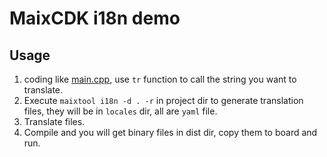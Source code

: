 MaixCDK i18n demo
=====

## Usage

1. coding like [main.cpp](./main/src/main.cpp), use `tr` function to call the string you want to translate.
2. Execute `maixtool i18n -d . -r` in project dir to generate translation files, they will be in `locales` dir, all are `yaml` file.
3. Translate files.
4. Compile and you will get binary files in dist dir, copy them to board and run.



